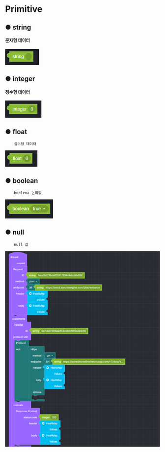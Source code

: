 # Primitive

## ● **string**

####         문자형 데이터

![](../.gitbook/assets/image%20%2894%29.png)

## ● **integer**

####         정수형 데이터

![](../.gitbook/assets/image%20%28206%29.png)

## ● **float**

        실수형 데이터

![](../.gitbook/assets/image%20%2856%29.png)

## ● **boolean**

        boolena 논리값

![](../.gitbook/assets/image%20%28145%29.png)

## ● null

        null 값

![](../.gitbook/assets/image%20%28130%29.png)

